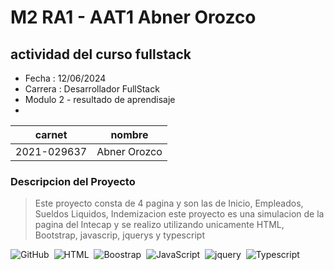 # M2 RA1 - AAT1 Abner Orozco
## actividad del curso fullstack

- Fecha : 12/06/2024        
- Carrera : Desarrollador FullStack
- Modulo 2 - resultado de aprendisaje 
- 

|carnet|nombre|
|------|------|
|2021-029637|Abner Orozco|

### Descripcion del Proyecto

> Este proyecto consta de 4 pagina y son las de
> Inicio, Empleados, Sueldos Liquidos, Indemizacion
> este proyecto es una simulacion de la pagina
> del Intecap y se realizo utilizando unicamente
> HTML, Bootstrap, javascrip, jquerys y typescript

![GitHub](https://img.shields.io/badge/GitHub-181717?style=flat&logo=github&logoColor=white)&nbsp;
![HTML](https://img.shields.io/badge/-HTML-2a0505?style=flat&logo=HTML5)&nbsp;
![Boostrap](https://img.shields.io/badge/Bootstrap-black%20?logo=bootstrap)&nbsp;
![JavaScript](https://img.shields.io/badge/-JavaScript-2a0505?style=flat&logo=javascript)&nbsp;
![jquery](https://img.shields.io/badge/jQuery-0769AD?style=flat&logo=jquery&logoColor=white)&nbsp;
![Typescript](https://img.shields.io/badge/TypeScript-3178C6?style=flat&logo=typescript&logoColor=white)&nbsp;

